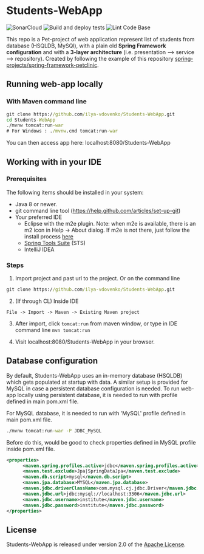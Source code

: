 # Students-WebApp

![SonarCloud](https://github.com/ilya-vdovenko/Students-WebApp/workflows/SonarCloud/badge.svg)
![Build and deploy tests](https://github.com/ilya-vdovenko/Students-WebApp/workflows/Build%20and%20deploy%20tests/badge.svg)
![Lint Code Base](https://github.com/ilya-vdovenko/Students-WebApp/workflows/Lint%20Code%20Base/badge.svg)

This repo is a Pet-project of web application represent list of students from database (HSQLDB, MySQl), with a plain old **Spring Framework configuration**
and with a **3-layer architecture** (i.e. presentation --> service --> repository).
Created by following the example of this repository [spring-projects/spring-framework-petclinic](https://github.com/spring-petclinic/spring-framework-petclinic).

## Running web-app locally

### With Maven command line

```cmd
git clone https://github.com/ilya-vdovenko/Students-WebApp.git
cd Students-WebApp
./mvnw tomcat:run-war
# For Windows : ./mvnw.cmd tomcat:run-war
```

You can then access app here: localhost:8080/Students-WebApp

## Working with in your IDE

### Prerequisites
The following items should be installed in your system:
* Java 8 or newer.
* git command line tool (<https://help.github.com/articles/set-up-git>)
* Your preferred IDE
  * Eclipse with the m2e plugin. Note: when m2e is available, there is an m2 icon in Help -> About dialog. If m2e is not there, just follow the install process [here](http://www.eclipse.org/m2e/)
  * [Spring Tools Suite](https://spring.io/tools) (STS)
  * IntelliJ IDEA

### Steps

1) Import project and past url to the project. Or on the command line

```cmd
git clone https://github.com/ilya-vdovenko/Students-WebApp.git
```

2) (If through CL) Inside IDE

```text
File -> Import -> Maven -> Existing Maven project
```

3) After import, click `tomcat:run` from maven window, or type in IDE command line `mvn tomcat:run`

4) Visit localhost:8080/Students-WebApp in your browser.

## Database configuration

By default, Students-WebApp uses an in-memory database (HSQLDB) which gets populated at startup with data.
A similar setup is provided for MySQL in case a persistent database configuration is needed.
To run web-app locally using persistent database, it is needed to run with profile defined in main pom.xml file.

For MySQL database, it is needed to run with 'MySQL' profile defined in main pom.xml file.

```cmd
./mvnw tomcat:run-war -P JDBC_MySQL
```

Before do this, would be good to check properties defined in MySQL profile inside pom.xml file.

```xml
<properties>
      <maven.spring.profiles.active>jdbc</maven.spring.profiles.active>
      <maven.test.exclude>Jpa|SpringDataJpa</maven.test.exclude>
      <maven.db.script>mysql</maven.db.script>
      <maven.jpa.database>MYSQL</maven.jpa.database>
      <maven.jdbc.driverClassName>com.mysql.cj.jdbc.Driver</maven.jdbc.driverClassName>
      <maven.jdbc.url>jdbc:mysql://localhost:3306</maven.jdbc.url>
      <maven.jdbc.username>institute</maven.jdbc.username>
      <maven.jdbc.password>institute</maven.jdbc.password>
</properties>
```

## License

Students-WebApp is released under version 2.0 of the [Apache License](https://www.apache.org/licenses/LICENSE-2.0).
